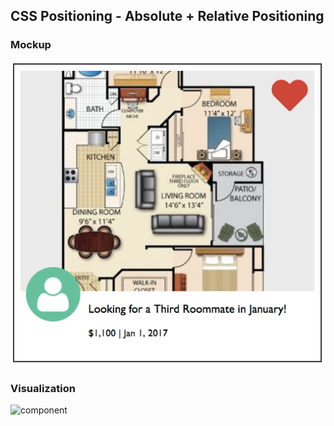 ## CSS Positioning - Absolute + Relative Positioning

### Mockup

![mockup](./mockups/component-mockup.png)


### Visualization

![component](./mockups/position-demo.png)
